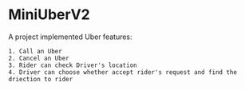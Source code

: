 # MiniUberV2
A project implemented Uber features:
    
    1. Call an Uber
    2. Cancel an Uber
    3. Rider can check Driver's location
    4. Driver can choose whether accept rider's request and find the driection to rider
